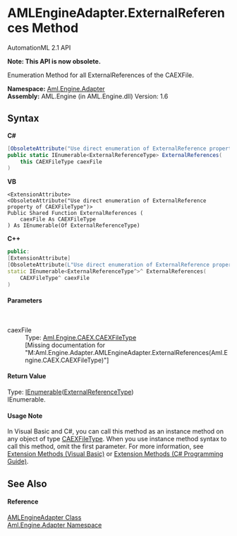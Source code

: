 # AMLEngineAdapter.ExternalReferences Method 
AutomationML 2.1 API 

**Note: This API is now obsolete.**

Enumeration Method for all ExternalReferences of the CAEXFile.

**Namespace:**&nbsp;<a href="N_Aml_Engine_Adapter">Aml.Engine.Adapter</a><br />**Assembly:**&nbsp;AML.Engine (in AML.Engine.dll) Version: 1.6

## Syntax

**C#**<br />
``` C#
[ObsoleteAttribute("Use direct enumeration of ExternalReference property of CAEXFileType")]
public static IEnumerable<ExternalReferenceType> ExternalReferences(
	this CAEXFileType caexFile
)
```

**VB**<br />
``` VB
<ExtensionAttribute>
<ObsoleteAttribute("Use direct enumeration of ExternalReference property of CAEXFileType")>
Public Shared Function ExternalReferences ( 
	caexFile As CAEXFileType
) As IEnumerable(Of ExternalReferenceType)
```

**C++**<br />
``` C++
public:
[ExtensionAttribute]
[ObsoleteAttribute(L"Use direct enumeration of ExternalReference property of CAEXFileType")]
static IEnumerable<ExternalReferenceType^>^ ExternalReferences(
	CAEXFileType^ caexFile
)
```


#### Parameters
&nbsp;<dl><dt>caexFile</dt><dd>Type: <a href="T_Aml_Engine_CAEX_CAEXFileType">Aml.Engine.CAEX.CAEXFileType</a><br />\[Missing <param name="caexFile"/> documentation for "M:Aml.Engine.Adapter.AMLEngineAdapter.ExternalReferences(Aml.Engine.CAEX.CAEXFileType)"\]</dd></dl>

#### Return Value
Type: <a href="https://docs.microsoft.com/dotnet/api/system.collections.generic.ienumerable-1" target="_parent" rel="noopener noreferrer">IEnumerable</a>(<a href="T_Aml_Engine_CAEX_ExternalReferenceType">ExternalReferenceType</a>)<br />IEnumerable<ExternalReferenceType>.

#### Usage Note
In Visual Basic and C#, you can call this method as an instance method on any object of type <a href="T_Aml_Engine_CAEX_CAEXFileType">CAEXFileType</a>. When you use instance method syntax to call this method, omit the first parameter. For more information, see <a href="https://docs.microsoft.com/dotnet/visual-basic/programming-guide/language-features/procedures/extension-methods" target="_blank" rel="noopener noreferrer">Extension Methods (Visual Basic)</a> or <a href="https://docs.microsoft.com/dotnet/csharp/programming-guide/classes-and-structs/extension-methods" target="_blank" rel="noopener noreferrer">Extension Methods (C# Programming Guide)</a>.

## See Also


#### Reference
<a href="T_Aml_Engine_Adapter_AMLEngineAdapter">AMLEngineAdapter Class</a><br /><a href="N_Aml_Engine_Adapter">Aml.Engine.Adapter Namespace</a><br />
